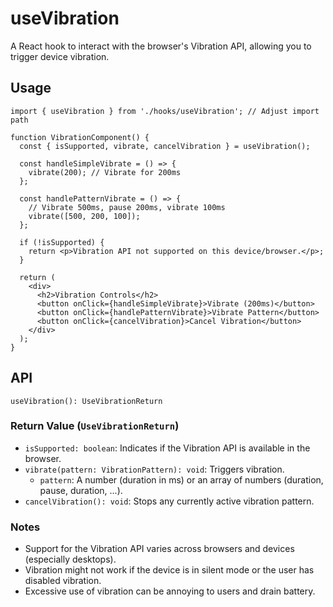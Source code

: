 # useVibration

A React hook to interact with the browser's Vibration API, allowing you to trigger device vibration.

## Usage

```tsx
import { useVibration } from './hooks/useVibration'; // Adjust import path

function VibrationComponent() {
  const { isSupported, vibrate, cancelVibration } = useVibration();

  const handleSimpleVibrate = () => {
    vibrate(200); // Vibrate for 200ms
  };

  const handlePatternVibrate = () => {
    // Vibrate 500ms, pause 200ms, vibrate 100ms
    vibrate([500, 200, 100]);
  };

  if (!isSupported) {
    return <p>Vibration API not supported on this device/browser.</p>;
  }

  return (
    <div>
      <h2>Vibration Controls</h2>
      <button onClick={handleSimpleVibrate}>Vibrate (200ms)</button>
      <button onClick={handlePatternVibrate}>Vibrate Pattern</button>
      <button onClick={cancelVibration}>Cancel Vibration</button>
    </div>
  );
}
```

## API

`useVibration(): UseVibrationReturn`

### Return Value (`UseVibrationReturn`)

-   `isSupported: boolean`: Indicates if the Vibration API is available in the browser.
-   `vibrate(pattern: VibrationPattern): void`: Triggers vibration.
    -   `pattern`: A number (duration in ms) or an array of numbers (duration, pause, duration, ...).
-   `cancelVibration(): void`: Stops any currently active vibration pattern.

### Notes

-   Support for the Vibration API varies across browsers and devices (especially desktops).
-   Vibration might not work if the device is in silent mode or the user has disabled vibration.
-   Excessive use of vibration can be annoying to users and drain battery.
